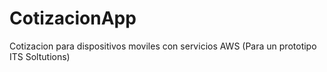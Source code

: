 # CotizacionApp
Cotizacion para dispositivos moviles con servicios AWS (Para  un prototipo ITS Soltutions)
